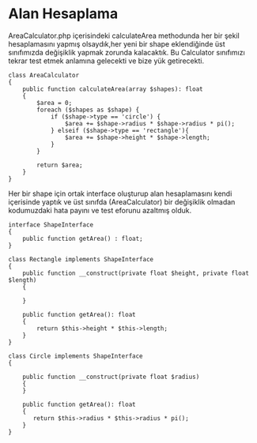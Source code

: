 # Alan Hesaplama

AreaCalculator.php içerisindeki calculateArea methodunda her bir şekil hesaplamasını yapmış olsaydık,her yeni bir shape
eklendiğinde üst sınıfımızda değişiklik yapmak zorunda kalacaktık. Bu Calculator sınıfımızı
tekrar test etmek anlamına gelecekti ve bize yük getirecekti.

```
class AreaCalculator
{
    public function calculateArea(array $shapes): float
    {
        $area = 0;
        foreach ($shapes as $shape) {
            if ($shape->type == 'circle') {
                $area += $shape->radius * $shape->radius * pi();
            } elseif ($shape->type == 'rectangle'){
                $area += $shape->height * $shape->length;
            }
        }

        return $area;
    }
}
```

Her bir shape için ortak interface oluşturup alan hesaplamasını kendi içerisinde yaptık
ve üst sınıfda (AreaCalculator) bir değişiklik olmadan kodumuzdaki hata payını ve
test eforunu azaltmış olduk.

```
interface ShapeInterface
{
    public function getArea() : float;
}

class Rectangle implements ShapeInterface
{
    public function __construct(private float $height, private float $length)
    {

    }

    public function getArea(): float
    {
        return $this->height * $this->length;
    }
}

class Circle implements ShapeInterface
{

    public function __construct(private float $radius)
    {
    }

    public function getArea(): float
    {
       return $this->radius * $this->radius * pi();
    }
}
```